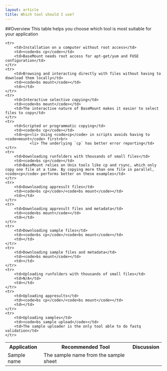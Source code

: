 ```yaml
---
layout: article
title: Which tool should I use?
---
```


##Overview
This table helps you choose which tool is most suitable for your application

<table class="table table-bordered">
	<tr>
		<th>Application</th>
		<th>Recommended Tool</th>
		<th>Discussion</th>
	</tr>
	<tr>
		<td>Sample name</td>
		<td>The sample name from the sample sheet</td>
	</tr>



	<tr>
		<td>Installation on a computer without root access</td>
		<td><code>bs cp</code></td>
		<td>BaseMount needs root access for apt-get/yum and FUSE configuration</td>
	</tr>
	<tr>
		<td>Browsing and interacting directly with files without having to download them locally</td>
		<td><code>bs mount</code></td>
		<td></td>
	</tr>
	<tr>
		<td>Interactive selective copying</td>
		<td><code>bs mount</code></td>
		<td>The interactive nature of BaseMount makes it easier to select files to copy</td>
	</tr>
	<tr>
		<td>Scripted or programmatic copying</td>
		<td><code>bs cp</code></td>
		<td><p><li> Using <code>cp</code> in scripts avoids having to <code>mount</code> first<br>
		       <li> The underlying `cp` has better error reporting</td>
	</tr>
	<tr>
		<td>Downloading runfolders with thousands of small files</td>
		<td><code>bs cp</code></td>
		<td>BaseMount relies on Unix tools like cp and rsync, which only copy one file at a time. By copying more than one file in parallel, <code>cp</code> performs better on these examples</td>
	</tr>
	<tr>
		<td>Downloading appresult files</td>
		<td><code>bs cp</code>/<code>bs mount</code></td>
		<td></td>
	</tr>
	<tr>
		<td>Downloading appresult files and metadata</td>
		<td><code>bs mount</code></td>
		<td></td>
	</tr>
	<tr>
		<td>Downloading sample files</td>
		<td><code>bs cp</code>/<code>bs mount</code></td>
		<td></td>
	</tr>
	<tr>
		<td>Downloading sample files and metadata</td>
		<td><code>bs mount</code></td>
		<td></td>
	</tr>
	<tr>
		<td>Uploading runfolders with thousands of small files</td>
		<td>N/A</td>
		<td></td>
	</tr>
	<tr>
		<td>Uploading appresults</td>
		<td><code>bs cp</code>/<code>bs mount</code></td>
		<td></td>
	</tr>
	<tr>
		<td>Uploading samples</td>
		<td><code>bs sample upload</code></td>
		<td>The sample uploader is the only tool able to do fastq validation</td>
	</tr>
</table>

